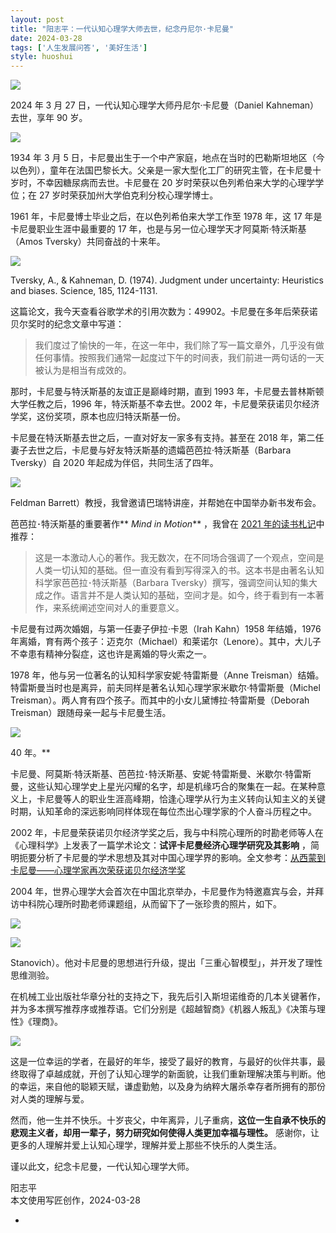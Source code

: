 ```yaml
---
layout: post
title: "阳志平：一代认知心理学大师去世，纪念丹尼尔·卡尼曼"
date: 2024-03-28
tags: ['人生发展问答', '美好生活']
style: huoshui
---
```


![](/assets/post_images/2024-03-28-17319184179420.8503505581315127.jpeg)



2024 年 3 月 27 日，一代认知心理学大师丹尼尔·卡尼曼（Daniel Kahneman）去世，享年 90 岁。

![](/assets/post_images/2024-03-28-17319184180380.5274670303570232.jpeg)

1934 年 3 月 5
日，卡尼曼出生于一个中产家庭，地点在当时的巴勒斯坦地区（今以色列），童年在法国巴黎长大。父亲是一家大型化工厂的研究主管，在卡尼曼十岁时，不幸因糖尿病而去世。卡尼曼在
20 岁时荣获以色列希伯来大学的心理学学位；在 27 岁时荣获加州大学伯克利分校心理学博士。

1961 年，卡尼曼博士毕业之后，在以色列希伯来大学工作至 1978 年，这 17 年是卡尼曼职业生涯中最重要的 17
年，也是与另一位心理学天才阿莫斯·特沃斯基（Amos Tversky）共同奋战的十来年。

![](/assets/post_images/2024-03-28-17319184181770.2316733334436094.jpeg)

Tversky, A., & Kahneman, D. (1974). Judgment under uncertainty: Heuristics and
biases. Science, 185, 1124-1131.

这篇论文，我今天查看谷歌学术的引用次数为：49902。卡尼曼在多年后荣获诺贝尔奖时的纪念文章中写道：

>
> 我们度过了愉快的一年，在这一年中，我们除了写一篇文章外，几乎没有做任何事情。按照我们通常一起度过下午的时间表，我们前进一两句话的一天被认为是相当有成效的。

那时，卡尼曼与特沃斯基的友谊正是巅峰时期，直到 1993 年，卡尼曼去普林斯顿大学任教之后，1996 年，特沃斯基不幸去世。2002
年，卡尼曼荣获诺贝尔经济学奖，这份奖项，原本也应归特沃斯基一份。

卡尼曼在特沃斯基去世之后，一直对好友一家多有支持。甚至在 2018 年，第二任妻子去世之后，卡尼曼与好友特沃斯基的遗孀芭芭拉·特沃斯基（Barbara
Tversky）自 2020 年起成为伴侣，共同生活了四年。

![](/assets/post_images/2024-03-28-17319184182080.9617085448090739.jpeg)

Feldman Barrett）教授，我曾邀请巴瑞特讲座，并帮她在中国举办新书发布会。

芭芭拉･特沃斯基的重要著作** _Mind in Motion_** ，我曾在 [2021
年的读书札记](http://mp.weixin.qq.com/s?__biz=MzA3MzM0MjUyMQ==&mid=2652152643&idx=1&sn=cc1b6bb18bd2273fa86f26781e721ed2&chksm=84f08815b38701031742073cd97a6dd10702e111202983328e5a2c176e20b30f3bd5bb01875c&scene=21#wechat_redirect)中推荐：

>
> 这是一本激动人心的著作。我无数次，在不同场合强调了一个观点，空间是人类一切认知的基础。但一直没有看到写得深入的书。这本书是由著名认知科学家芭芭拉･特沃斯基（Barbara
> Tversky）撰写，强调空间认知的集大成之作。语言并不是人类认知的基础，空间才是。如今，终于看到有一本著作，来系统阐述空间对人的重要意义。

卡尼曼有过两次婚姻，与第一任妻子伊拉·卡恩（Irah Kahn）1958 年结婚，1976
年离婚，育有两个孩子：迈克尔（Michael）和莱诺尔（Lenore）。其中，大儿子不幸患有精神分裂症，这也许是离婚的导火索之一。

1978 年，他与另一位著名的认知科学家安妮·特雷斯曼（Anne
Treisman）结婚。特雷斯曼当时也是离异，前夫同样是著名认知心理学家米歇尔·特雷斯曼（Michel
Treisman）。两人育有四个孩子。而其中的小女儿黛博拉·特雷斯曼（Deborah Treisman）跟随母亲一起与卡尼曼生活。

![](/assets/post_images/2024-03-28-17319184181950.20072913555851057.jpeg)

40 年。**

卡尼曼、阿莫斯·特沃斯基、芭芭拉･特沃斯基、安妮·特雷斯曼、米歇尔·特雷斯曼，这些认知心理学史上星光闪耀的名字，却是机缘巧合的聚集在一起。在某种意义上，卡尼曼等人的职业生涯高峰期，恰逢心理学从行为主义转向认知主义的关键时期，认知革命的深远影响同样体现在每位杰出心理学家的个人奋斗历程之中。

2002 年，卡尼曼荣获诺贝尔经济学奖之后，我与中科院心理所的时勘老师等人在《心理科学》上发表了一篇学术论文：**试评卡尼曼经济心理学研究及其影响**
，简明扼要分析了卡尼曼的学术思想及其对中国心理学界的影响。全文参考：[从西蒙到卡尼曼——心理学家再次荣获诺贝尔经济学奖](http://mp.weixin.qq.com/s?__biz=MzA3MzM0MjUyMQ==&mid=2652149938&idx=1&sn=b723800df07bfc846df9a686f111dcb0&chksm=84f0b3e4b3873af26a405c8ea1b9896cc0791f0a76c0370f66d60104b98d3c29d8061496000b&scene=21#wechat_redirect)

2004 年，世界心理学大会首次在中国北京举办，卡尼曼作为特邀嘉宾与会，并拜访中科院心理所时勘老师课题组，从而留下了一张珍贵的照片，如下。

![](/assets/post_images/2024-03-28-17319184183610.4002815052676867.jpeg)

![](/assets/post_images/2024-03-28-17319184180440.9847402138098469.webp)

Stanovich）。他对卡尼曼的思想进行升级，提出「三重心智模型」，并开发了理性思维测验。

在机械工业出版社华章分社的支持之下，我先后引入斯坦诺维奇的几本关键著作，并为多本撰写推荐序或推荐语。它们分别是《超越智商》《机器人叛乱》《决策与理性》《理商》。

![](/assets/post_images/2024-03-28-17319184181530.0015574076566500228.webp)

这是一位幸运的学者，在最好的年华，接受了最好的教育，与最好的伙伴共事，最终取得了卓越成就，开创了认知心理学的新面貌，让我们重新理解决策与判断。他的幸运，来自他的聪颖天赋，谦虚勤勉，以及身为纳粹大屠杀幸存者所拥有的那份对人类的理解与爱。

然而，他一生并不快乐。十岁丧父，中年离异，儿子重病，**这位一生自承不快乐的悲观主义者，却用一辈子，努力研究如何使得人类更加幸福与理性。**
感谢你，让更多的人理解并爱上认知心理学，理解并爱上那些不快乐的人类生活。

谨以此文，纪念卡尼曼，一代认知心理学大师。

阳志平  
本文使用写匠创作，2024-03-28

  

  *